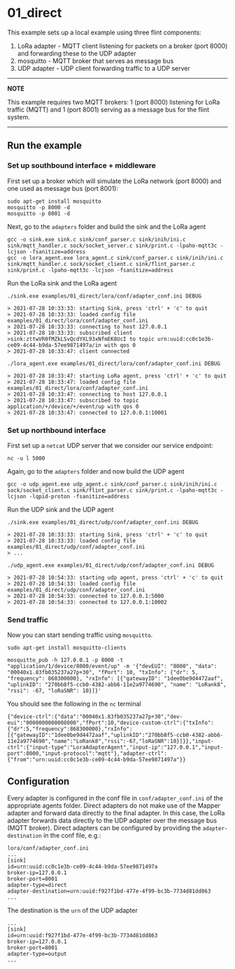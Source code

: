 # 01_direct
This example sets up a local example using three flint components:
1. LoRa adapter - MQTT client listening for packets on a broker (port 8000) and forwarding these to the UDP adapter
2. mosquitto - MQTT broker that serves as message bus
3. UDP adapter - UDP client forwarding traffic to a UDP server

---
**NOTE**

This example requires two MQTT brokers: 1 (port 8000) listening for LoRa traffic (MQTT) and 1 (port 8001) serving as a message bus for the flint system.

---

## Run the example
### Set up southbound interface + middleware
First set up a broker which will simulate the LoRa network (port 8000) and one used as message bus (port 8001):
```
sudo apt-get install mosquitto
mosquitto -p 8000 -d
mosquitto -p 8001 -d
```

Next, go to the `adapters` folder and build the sink and the LoRa agent
```
gcc -o sink.exe sink.c sink/conf_parser.c sink/inih/ini.c sink/mqtt_handler.c sock/socket_server.c sink/print.c -lpaho-mqtt3c -lcjson -fsanitize=address
gcc -o lora_agent.exe lora_agent.c sink/conf_parser.c sink/inih/ini.c sink/mqtt_handler.c sock/socket_client.c sink/flint_parser.c sink/print.c -lpaho-mqtt3c -lcjson -fsanitize=address
```

Run the LoRa sink and the LoRa agent
```
./sink.exe examples/01_direct/lora/conf/adapter_conf.ini DEBUG

> 2021-07-28 10:33:33: starting Sink, press 'ctrl' + 'c' to quit
> 2021-07-28 10:33:33: loaded config file examples/01_direct/lora/conf/adapter_conf.ini
> 2021-07-28 10:33:33: connecting to host 127.0.0.1
> 2021-07-28 10:33:33: subscribed client >sink:zttwVR0fMZkLSvQcdYXL93xNfmEK8UcI to topic urn:uuid:cc0c1e3b-ce09-4c44-b9da-57ee9871497a/in with qos 0
> 2021-07-28 10:33:47: client connected 

```

```
./lora_agent.exe examples/01_direct/lora/conf/adapter_conf.ini DEBUG

> 2021-07-28 10:33:47: starting LoRa agent, press 'ctrl' + 'c' to quit
> 2021-07-28 10:33:47: loaded config file examples/01_direct/lora/conf/adapter_conf.ini
> 2021-07-28 10:33:47: connecting to host 127.0.0.1
> 2021-07-28 10:33:47: subscribed to topic application/+/device/+/event/up with qos 0
> 2021-07-28 10:33:47: connected to 127.0.0.1:10001

```

### Set up northbound interface
First set up a `netcat` UDP server that we consider our service endpoint:
```
nc -u l 5000
```

Again, go to the `adapters` folder and now build the UDP agent
```
gcc -o udp_agent.exe udp_agent.c sink/conf_parser.c sink/inih/ini.c sock/socket_client.c sink/flint_parser.c sink/print.c -lpaho-mqtt3c -lcjson -lqpid-proton -fsanitize=address
```

Run the UDP sink and the UDP agent
```
./sink.exe examples/01_direct/udp/conf/adapter_conf.ini DEBUG

> 2021-07-28 10:33:33: starting Sink, press 'ctrl' + 'c' to quit
> 2021-07-28 10:33:33: loaded config file examples/01_direct/udp/conf/adapter_conf.ini
> ...
```

```
./udp_agent.exe examples/01_direct/udp/conf/adapter_conf.ini DEBUG

> 2021-07-28 10:54:33: starting udp agent, press 'ctrl' + 'c' to quit
> 2021-07-28 10:54:33: loaded config file examples/01_direct/udp/conf/adapter_conf.ini
> 2021-07-28 10:54:33: connected to 127.0.0.1:5000
> 2021-07-28 10:54:33: connected to 127.0.0.1:10002

```

### Send traffic
Now you can start sending traffic using `mosquitto`.
```
sudo apt-get install mosquitto-clients

mosquitto_pub -h 127.0.0.1 -p 8000 -t "application/1/device/8000/event/up" -m '{"devEUI": "8000", "data": "00040x1.83fb035237a27p+30", "fPort": 10, "txInfo": {"dr": 5, "frequency": 868300000}, "rxInfo": [{"gatewayID": "1dee0be9d4472aaf", "uplinkID": "270bb8f5-ccb0-4382-abb6-11e2a9774690", "name": "LoRank8", "rssi": -67, "loRaSNR": 10}]}'
```

You should see the following in the `nc` terminal
```
{"device-ctrl":{"data":"00040x1.83fb035237a27p+30","dev-eui":"0000000000008000","fPort":10,"device-custom-ctrl":{"txInfo":{"dr":5,"frequency":868300000},"rxInfo":[{"gatewayID":"1dee0be9d4472aaf","uplinkID":"270bb8f5-ccb0-4382-abb6-11e2a9774690","name":"LoRank8","rssi":-67,"loRaSNR":10}]}},"input-ctrl":{"input-type":"LoraAdapterAgent","input-ip":"127.0.0.1","input-port":8000,"input-protocol":"mqtt"},"adapter-ctrl":{"from":"urn:uuid:cc0c1e3b-ce09-4c44-b9da-57ee9871497a"}}
```

## Configuration
Every adapter is configured in the conf file in `conf/adapter_conf.ini` of the appropriate agents folder.
Direct adapters do not make use of the Mapper adapter and forward data directly to the final adapter. In this case, the LoRa adapter forwards data directly to the UDP adapter over the message bus (MQTT broker). Direct adapters can be configured by providing the `adapter-destination` in the conf file, e.g.:

```
lora/conf/adapter_conf.ini
...
[sink]
id=urn:uuid:cc0c1e3b-ce09-4c44-b9da-57ee9871497a
broker-ip=127.0.0.1
broker-port=8001
adapter-type=direct
adapter-destination=urn:uuid:f927f1bd-477e-4f99-bc3b-7734d81dd863
...
```

The destination is the `urn` of the UDP adapter
```
...
[sink]
id=urn:uuid:f927f1bd-477e-4f99-bc3b-7734d81dd863
broker-ip=127.0.0.1
broker-port=8001
adapter-type=output
...

```